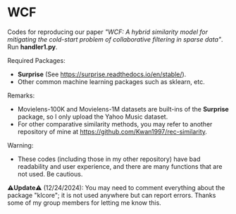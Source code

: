 # WCF
Codes for reproducing our paper *"WCF: A hybrid similarity model for mitigating the cold-start problem of collaborative filtering in sparse data"*. Run **handler1.py**.

Required Packages:
- **Surprise** (See https://surprise.readthedocs.io/en/stable/).
- Other common machine learning packages such as sklearn, etc.

Remarks:
- Movielens-100K and Movielens-1M datasets are built-ins of the **Surprise** package, so I only upload the Yahoo Music dataset.
- For other comparative similarity methods, you may refer to another repository of mine at https://github.com/Kwan1997/rec-similarity.

Warning:
- These codes (including those in my other repository) have bad readability and user experience, and there are many functions that are not used. Be cautious.

⚠️**Update**⚠️ (12/24/2024): You may need to comment everything about the package "klcore"; it is not used anywhere but can report errors. Thanks some of my group members for letting me know this.
